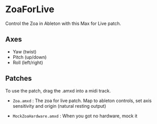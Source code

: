 # ZoaForLive
Control the Zoa in Ableton with this Max for Live patch. 

## Axes
* Yaw (twist)
* Pitch (up/down)
* Roll (left/right)

## Patches
To use the patch, drag the .amxd into a midi track. 

* `Zoa.amxd` : The zoa for live patch. Map to ableton controls, set axis sensitivity and origin (natural resting output) 

* `MockZoaHardware.amxd` : When you got no hardware, mock it
